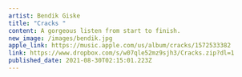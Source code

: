 ```yaml
---
artist: Bendik Giske
title: "Cracks "
content: A gorgeous listen from start to finish.
new_image: /images/bendik.jpg
apple_link: https://music.apple.com/us/album/cracks/1572533382
link: https://www.dropbox.com/s/w07qle52mz9sjh3/Cracks.zip?dl=1
published_date: 2021-08-30T02:15:01.223Z
---
```

